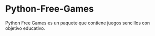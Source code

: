 # Python-Free-Games
Python Free Games es un paquete que contiene juegos sencillos con objetivo educativo.

